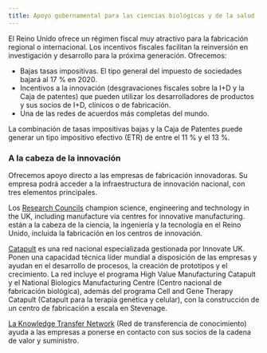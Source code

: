 ```yaml
---
title: Apoyo gubernamental para las ciencias biológicas y de la salud
---
```


El Reino Unido ofrece un régimen fiscal muy atractivo para la fabricación regional o internacional. Los incentivos fiscales facilitan la reinversión en investigación y desarrollo para la próxima generación. Ofrecemos:

- Bajas tasas impositivas. El tipo general del impuesto de sociedades bajará al 17 % en 2020.
- Incentivos a la innovación (desgravaciones fiscales sobre la I+D y la Caja de patentes) que pueden utilizar los desarrolladores de productos y sus socios de I+D, clínicos o de fabricación.
- Una de las redes de acuerdos más completas del mundo.

La combinación de tasas impositivas bajas y la Caja de Patentes puede generar un tipo impositivo efectivo (ETR) de entre el 11 % y el 13 %. 
### A la cabeza de la innovación

Ofrecemos apoyo directo a las empresas de fabricación innovadoras. Su empresa podrá acceder a la infraestructura de innovación nacional, con tres elementos principales.

Los [Research Councils](http://www.rcuk.ac.uk/) champion science, engineering and technology in the UK, including manufacture via centres for innovative manufacturing. están a la cabeza de la ciencia, la ingeniería y la tecnología en el Reino Unido, incluida la fabricación en los centros de innovación.

[Catapult](https://catapult.org.uk/) es una red nacional especializada gestionada por Innovate UK. Ponen una capacidad técnica líder mundial a disposición de las empresas y ayudan en el desarrollo de procesos, la creación de prototipos y el crecimiento. La red incluye el programa High Value Manufacturing Catapult y el National Biologics Manufacturing Centre (Centro nacional de fabricación biológica), además del programa Cell and Gene Therapy Catapult (Catapult para la terapia genética y celular), con la construcción de un centro de fabricación a escala en Stevenage.

[La Knowledge Transfer Network](http://www.ktn-uk.co.uk/) (Red de transferencia de conocimiento) ayuda a las empresas a ponerse en contacto con sus socios de la cadena de valor y suministro. 
